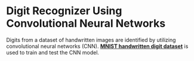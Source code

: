 
# Digit Recognizer Using Convolutional Neural Networks
Digits from a dataset of handwritten images are identified by utilizing convolutional neural networks (CNN). [**MNIST handwritten digit dataset**](https://www.kaggle.com/c/digit-recognizer/data) is used to train and test the CNN model.

